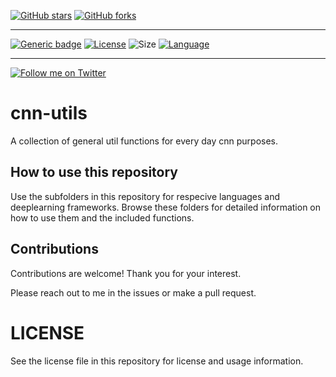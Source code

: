 [![GitHub stars](https://img.shields.io/github/stars/NilsFo/cnn-utils.svg?style=social&label=Star)](https://github.com/NilsFo/cnn-utils) 
[![GitHub forks](https://img.shields.io/github/forks/NilsFo/cnn-utils.svg?style=social&label=Fork)](https://github.com/NilsFo/cnn-utils)

***

[![Generic badge](https://img.shields.io/badge/contributions-welcome-brightgreen.svg)](docs/README.md)
[![License](https://img.shields.io/github/license/NilsFo/cnn-utils?color=green&style=plastic)](https://github.com/NilsFo/cnn-utils/blob/main/LICENSE)
![Size](https://img.shields.io/github/repo-size/NilsFo/cnn-utils?style=plastic)
[![Language](https://img.shields.io/github/languages/top/NilsFo/cnn-utils?style=plastic)](https://github.com/NilsFo/cnn-utils)

***

[![Follow me on Twitter](https://img.shields.io/twitter/follow/NilsFoer?style=social&logo=twitter)](https://twitter.com/intent/follow?screen_name=NilsFoer)


# cnn-utils
A collection of general util functions for every day cnn purposes.

## How to use this repository
Use the subfolders in this repository for respecive languages and deeplearning frameworks.
Browse these folders for detailed information on how to use them and the included functions.

## Contributions
Contributions are welcome!
Thank you for your interest.

Please reach out to me in the issues or make a pull request.

# LICENSE
See the license file in this repository for license and usage information.
